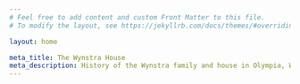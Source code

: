 ```yaml
---
# Feel free to add content and custom Front Matter to this file.
# To modify the layout, see https://jekyllrb.com/docs/themes/#overriding-theme-defaults

layout: home

meta_title: The Wynstra House
meta_description: History of the Wynstra family and house in Olympia, Washington.
---
```


